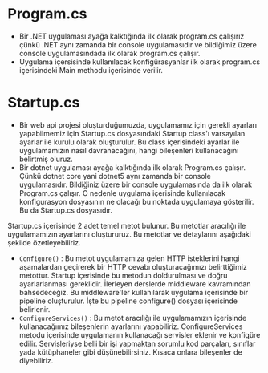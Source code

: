 # Program.cs
- Bir .NET uygulaması ayağa kalktığında ilk olarak program.cs çalışırız çünkü .NET aynı zamanda bir  console uygulamasıdır ve bildiğimiz üzere console uygulamasındada ilk olarak program.cs çalışır.
- Uygulama içersisinde kullanılacak konfigürasyanlar ilk olarak program.cs içerisindeki Main methodu içerisinde verilir.
# Startup.cs
- Bir web api projesi oluşturduğumuzda, uygulamamız için gerekli ayarları yapabilmemiz için Startup.cs dosyasındaki Startup class'ı varsayılan ayarlar ile kurulu olarak oluşturulur. Bu class içerisindeki ayarlar ile uygulamamızın nasıl davranacağını, hangi bileşenleri kullanacağını belirtmiş oluruz.
- Bir dotnet uygulaması ayağa kalktığında ilk olarak Program.cs çalışır. Çünkü dotnet core yani dotnet5 aynı zamanda bir console uygulamasıdır. Bildiğiniz üzere bir console uygulamasında da ilk olarak Program.cs çalışır. O nedenle uygulama içerisinde kullanılacak konfigurasyon dosyasının ne olacağı bu noktada uygulamaya gösterilir. Bu da Startup.cs dosyasıdır.

Startup.cs içerisinde 2 adet temel metot bulunur. Bu metotlar aracılığı ile uygulamamızın ayarlarını oluştururuz. Bu metotlar ve detaylarını aşağıdaki şekilde özetleyebiliriz.

- `Configure()` : Bu metot uygulamamıza gelen HTTP isteklerini hangi aşamalardan geçirerek bir HTTP cevabı oluşturacağımızı belirttiğimiz metottur. Startup içerisinde bu metodun doldurulması ve doğru ayarlarlanması gereklidir. İlerleyen derslerde middleware kavramından bahsedeceğiz. Bu middleware'ler kullanılarak uygulama içerisinde bir pipeline oluşturulur. İşte bu pipeline configure() dosyası içerisinde belirlenir.
- `ConfigureServices()` : Bu metot aracılığı ile uygulamamızın içerisinde kullanacağımız bileşenlerin ayarlarını yapabiliriz. ConfigureServices metodu içerisinde uygulamanın kullanacağı servisler eklenir ve konfigüre edilir. Servisleriyse belli bir işi yapmaktan sorumlu kod parçaları, sınıflar yada kütüphaneler gibi düşünebilirsiniz. Kısaca onlara bileşenler de diyebiliriz.
